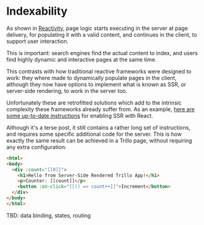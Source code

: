 # Indexability

As shown in [Reactivity](https://trillojs.dev/docs/concepts/reactivity), page logic starts executing in the server at page delivery, for populating it with a valid content, and continues in the client, to support user interaction.

This is important: search engines find the actual content to index, and users find highly dynamic and interactive pages at the same time.

This contrasts with how traditional reactive frameworks were designed to work: they where made to dynamically populate pages in the client, although they now have options to implement what is known as SSR, or server-side rendering, to work in the server too.

Unfortunately these are retrofitted solutions which add to the intrinsic complexity these frameworks already suffer from. As an example, [here are some up-to-date instructions](https://codedamn.com/news/reactjs/server-side-rendering-reactjs) for enabling SSR with React.

Although it's a terse post, it still contains a rather long set of instructions, and requires some specific additional code for the server. This is how exactly the same result can be achieved in a Trillo page, without requiring any extra configuration:

```html
<html>
<body>
  <div :count="[[0]]">
    <h1>Hello from Server-Side Rendered Trillo App!</h1>
    <p>Counter: [[count]]</p>
    <button :on-click="[[() => count++]]">Increment</button>
  </div>
</body>
</html>
```

TBD: data binding, states, routing
